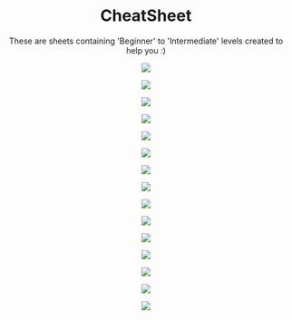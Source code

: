 <h1 align="center">CheatSheet</h1> 
<p align="center">These are sheets containing 'Beginner' to 'Intermediate' levels created to help you :)</p>

<p align="center">
   <img src="./images/1.png">
</p>

<p align="center">
   <img src="./images/2.png">
</p>

<p align="center">
   <img src="./images/3.png">
</p>

<p align="center">
   <img src="./images/4.png">
</p>

<p align="center">
   <img src="./images/5.png">
</p>

<p align="center">
   <img src="./images/6.png">
</p>

<p align="center">
   <img src="./images/7.png">
</p>

<p align="center">
   <img src="./images/8.png">
</p>

<p align="center">
   <img src="./images/9.png">
</p>

<p align="center">
   <img src="./images/10.png">
</p>

<p align="center">
   <img src="./images/11.png">
</p>

<p align="center">
   <img src="./images/12.png">
</p>

<p align="center">
   <img src="./images/13.png">
</p>

<p align="center">
   <img src="./images/14.png">
</p>

<p align="center">
   <img src="./images/15.png">
</p>
